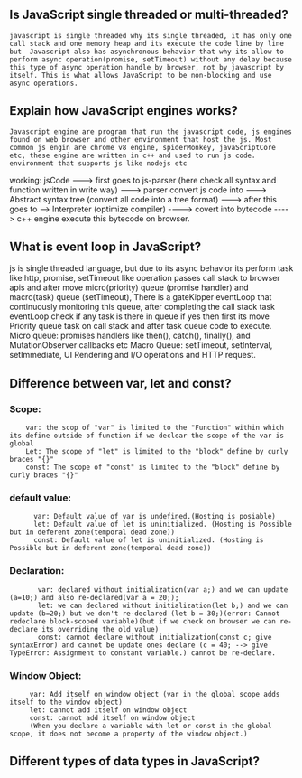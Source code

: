 ## Is JavaScript single threaded or multi-threaded?
    javascript is single threaded why its single threaded, it has only one call stack and one memory heap and its execute the code line by line but  Javascript also has asynchronous behavior that why its allow to perform async operation(promise, setTimeout) without any delay because this type of async operation handle by browser, not by javascript by itself. This is what allows JavaScript to be non-blocking and use async operations. 

##  Explain how JavaScript engines works?
    Javascript engine are program that run the javascript code, js engines found on web browser and other environment that host the js. Most common js engin are chrome v8 engine, spiderMonkey, javaScriptCore etc, these engine are written in c++ and used to run js code. environment that supports js like nodejs etc
   working: jsCode ---> first goes to js-parser (here check all syntax and function written in write way) ---> parser convert js code into ---> Abstract syntax tree (convert all code into a tree format) ---> after this goes to --> Interpreter (optimize compiler) ----> covert into bytecode ----> c++ engine execute this bytecode on browser.

## What is event loop in JavaScript?
   js is single threaded language, but due to its async behavior its perform task like http, promise, setTimeout like operation passes call stack to browser apis and after move micro(priority) queue (promise handler) and macro(task) queue (setTimeout), There is a gateKipper eventLoop that continuously monitoring this queue, after completing the call stack task eventLoop check if any task is there in queue if yes then first its move Priority queue task on call stack and after task queue code to execute.
   Micro queue: promises handlers like then(), catch(), finally(), and MutationObserver callbacks etc
   Macro Queue: setTimeout, setInterval, setImmediate, UI Rendering and I/O operations and HTTP request.

## Difference between var, let and const?
   ### Scope: 
        var: the scop of "var" is limited to the "Function" within which its define outside of function if we declear the scope of the var is global
        Let: The scope of "let" is limited to the "block" define by curly braces "{}" 
        const: The scope of "const" is limited to the "block" define by curly braces "{}"
   ### default value:
          var: Default value of var is undefined.(Hosting is posiable)
          let: Default value of let is uninitialized. (Hosting is Possible but in deferent zone(temporal dead zone))
          const: Default value of let is uninitialized. (Hosting is Possible but in deferent zone(temporal dead zone))
   ### Declaration:  
           var: declared without initialization(var a;) and we can update (a=10;) and also re-declared(var a = 20;);
           let: we can declared without initialization(let b;) and we can update (b=20;) but we don't re-declared (let b = 30;)(error: Cannot redeclare block-scoped variable)(but if we check on browser we can re-declare its overriding the old value)
           const: cannot declare without initialization(const c; give syntaxError) and cannot be update ones declare (c = 40; --> give TypeError: Assignment to constant variable.) cannot be re-declare.
   ### Window Object:
         var: Add itself on window object (var in the global scope adds itself to the window object)
         let: cannot add itself on window object 
         const: cannot add itself on window object
         (When you declare a variable with let or const in the global scope, it does not become a property of the window object.)

  
## Different types of data types in JavaScript?
   